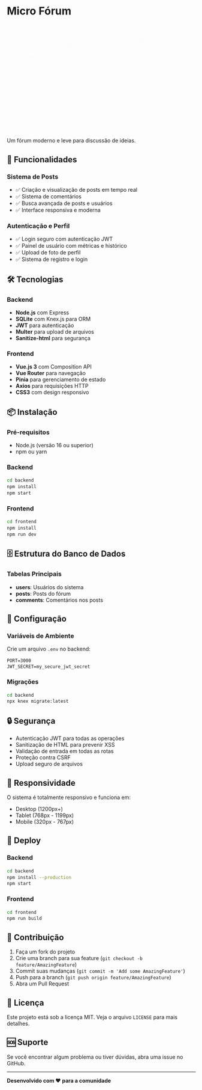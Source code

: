 # Micro Fórum

![GIF](/mini-forum-gif.gif)

Um fórum moderno e leve para discussão de ideias.

## 🚀 Funcionalidades

### Sistema de Posts
- ✅ Criação e visualização de posts em tempo real
- ✅ Sistema de comentários
- ✅ Busca avançada de posts e usuários
- ✅ Interface responsiva e moderna

### Autenticação e Perfil
- ✅ Login seguro com autenticação JWT
- ✅ Painel de usuário com métricas e histórico
- ✅ Upload de foto de perfil
- ✅ Sistema de registro e login

## 🛠️ Tecnologias

### Backend
- **Node.js** com Express
- **SQLite** com Knex.js para ORM
- **JWT** para autenticação
- **Multer** para upload de arquivos
- **Sanitize-html** para segurança

### Frontend
- **Vue.js 3** com Composition API
- **Vue Router** para navegação
- **Pinia** para gerenciamento de estado
- **Axios** para requisições HTTP
- **CSS3** com design responsivo

## 📦 Instalação

### Pré-requisitos
- Node.js (versão 16 ou superior)
- npm ou yarn

### Backend
```bash
cd backend
npm install
npm start
```

### Frontend
```bash
cd frontend
npm install
npm run dev
```

## 🗄️ Estrutura do Banco de Dados

### Tabelas Principais
- **users**: Usuários do sistema
- **posts**: Posts do fórum
- **comments**: Comentários nos posts

## 🔧 Configuração

### Variáveis de Ambiente
Crie um arquivo `.env` no backend:

```env
PORT=3000
JWT_SECRET=my_secure_jwt_secret
```

### Migrações
```bash
cd backend
npx knex migrate:latest
```

## 🔒 Segurança

- Autenticação JWT para todas as operações
- Sanitização de HTML para prevenir XSS
- Validação de entrada em todas as rotas
- Proteção contra CSRF
- Upload seguro de arquivos

## 📱 Responsividade

O sistema é totalmente responsivo e funciona em:
- Desktop (1200px+)
- Tablet (768px - 1199px)
- Mobile (320px - 767px)

## 🚀 Deploy

### Backend
```bash
cd backend
npm install --production
npm start
```

### Frontend
```bash
cd frontend
npm run build
```

## 🤝 Contribuição

1. Faça um fork do projeto
2. Crie uma branch para sua feature (`git checkout -b feature/AmazingFeature`)
3. Commit suas mudanças (`git commit -m 'Add some AmazingFeature'`)
4. Push para a branch (`git push origin feature/AmazingFeature`)
5. Abra um Pull Request

## 📄 Licença

Este projeto está sob a licença MIT. Veja o arquivo `LICENSE` para mais detalhes.

## 🆘 Suporte

Se você encontrar algum problema ou tiver dúvidas, abra uma issue no GitHub.

---

**Desenvolvido com ❤️ para a comunidade**